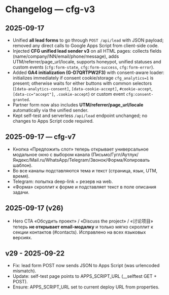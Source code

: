 # Changelog — cfg-v3

## 2025-09-17
- Unified **all lead forms** to go through `POST /api/lead` with JSON payload; removed any direct calls to Google Apps Script from client-side code.
- Injected **CFG unified lead sender v3** on all HTML pages: collects fields (name/company/INN/email/phone/message), adds UTM/referrer/page_url/locale, supports honeypot, unified statuses and custom events (`cfg:form-state`, `cfg:form-success`, `cfg:form-error`).
- Added **GA4 initialization (G-D7QRTPW2F3)** with consent-aware loader: initializes immediately if consent cookie/storage `cfg_analytics=1` is present; otherwise waits for either buttons with common selectors (`[data-analytics-consent]`, `[data-cookie-accept]`, `#cookie-accept`, `[data-cc="accept"]`, `.cookie-accept`) or custom event `cfg:consent-granted`.
- Partner form now also includes **UTM/referrer/page_url/locale** automatically via the unified sender.
- Kept self-test and serverless `/api/lead` endpoint unchanged; no changes to Apps Script code required.
## 2025-09-17 — cfg-v7
- Кнопка «Предложить слот» теперь открывает универсальное модальное окно с выбором канала (Письмо/Гугл/Аутлук/Яндекс/Mail.ru/WhatsApp/Telegram/Звонок/Форма/Копировать шаблон).
- Во все каналы подставляются тема и текст (страница, язык, UTM, время).
- Telegram: попытка deep-link + резерв на web.
- «Форма» скроллит к форме и подставляет текст в поле описания задачи.


## 2025-09-17 (v26)
- Hero CTA «Обсудить проект» / «Discuss the project» / «讨论项目» теперь **не открывает email-модалку** и только мягко скроллит к секции контактов (#contacts). Исправлено на всех языковых версиях.


## v29 - 2025-09-22
- Fix: lead form POST now sends JSON to Apps Script (was urlencoded mismatch).
- Update: self-test page points to APPS_SCRIPT_URL (__selftest GET + POST).
- Ensure: APPS_SCRIPT_URL set to current deploy URL from properties.

